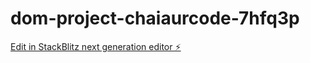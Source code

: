 # dom-project-chaiaurcode-7hfq3p

[Edit in StackBlitz next generation editor ⚡️](https://stackblitz.com/~/github.com/Pratik8102/dom-project-chaiaurcode-7hfq3p)